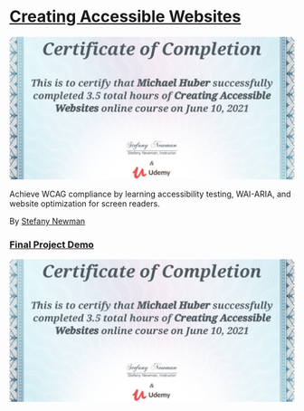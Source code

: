 # <a href="https://www.udemy.com/share/101MTnCUAdcFhSRXQ=/">Creating Accessible Websites</a>

![Certificate of completion](/images/Accessibility.jpg)

Achieve WCAG compliance by learning accessibility testing, WAI-ARIA, and website optimization for screen readers.

By <a href="https://github.com/Stefany93">Stefany Newman</a>

### <a href="https://mshuber1981.github.io/Accessibility/">Final Project Demo</a>

![Accessibility score](/images/Accessibility.jpg)
